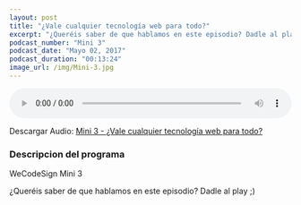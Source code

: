 ```yaml
---
layout: post
title: "¿Vale cualquier tecnología web para todo?"
excerpt: "¿Queréis saber de que hablamos en este episodio? Dadle al play ;)"
podcast_number: "Mini 3"
podcast_date: "Mayo 02, 2017"
podcast_duration: "00:13:24"
image_url: /img/Mini-3.jpg
---
```


<audio src="http://www.podtrac.com/pts/redirect.mp3/archive.org/download/WCD-Mini-3/WeCodeSign%20Mini%20-%203.mp3" preload="auto" controls style="width: 100%;">
  <p>Tu navegador no implementa el elemento audio</p>
</audio>

<p>Descargar Audio: <a href="http://www.podtrac.com/pts/redirect.mp3/archive.org/download/WCD-Mini-3/WeCodeSign%20Mini%20-%203.mp3" title="Botón derecho del ratón, luego guardar enlace como...">Mini 3 - ¿Vale cualquier tecnología web para todo?</a></p>

<h3 class="post-title  post-heading">Descripcion del programa</h3>

WeCodeSign Mini 3

¿Queréis saber de que hablamos en este episodio? Dadle al play ;)
